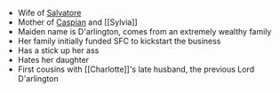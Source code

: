 - Wife of [Salvatore](NPCs/Living/Salvatore.md)
- Mother of [Caspian](NPCs/Living/Caspian.md) and [[Sylvia]]
- Maiden name is D'arlington, comes from an extremely wealthy family
- Her family initially funded SFC to kickstart the business
- Has a stick up her ass
- Hates her daughter
- First cousins with [[Charlotte]]'s late husband, the previous Lord D'arlington